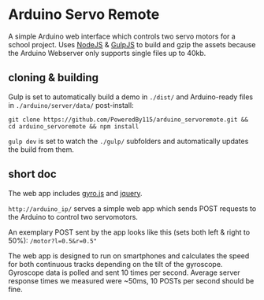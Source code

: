 # Arduino Servo Remote

A simple Arduino web interface which controls two servo motors for a school project. Uses [NodeJS](https://nodejs.org/) & [GulpJS](http://gulpjs.com/) to build and gzip the assets because the Arduino Webserver only supports single files up to 40kb.

## cloning & building

Gulp is set to automatically build a demo in `./dist/` and Arduino-ready files in `./arduino/server/data/` post-install:
```
git clone https://github.com/PoweredBy115/arduino_servoremote.git && cd arduino_servoremote && npm install
```

`gulp dev` is set to watch the `./gulp/` subfolders and automatically updates the build from them.

## short doc

The web app includes [gyro.js](https://github.com/tomgco/gyro.js) and [jquery](https://github.com/jquery/jquery).

`http://arduino_ip/` serves a simple web app which sends POST requests to the Arduino to control two servomotors.

An exemplary POST sent by the app looks like this (sets both left & right to 50%): `/motor?l=0.5&r=0.5"`

The web app is designed to run on smartphones and calculates the speed for both continuous tracks depending on the tilt of the gyroscope. Gyroscope data is polled and sent 10 times per second. Average server response times we measured were ~50ms, 10 POSTs per second should be fine.
